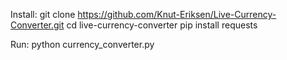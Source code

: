 Install:
git clone https://github.com/Knut-Eriksen/Live-Currency-Converter.git
cd live-currency-converter
pip install requests

Run:
python currency_converter.py
